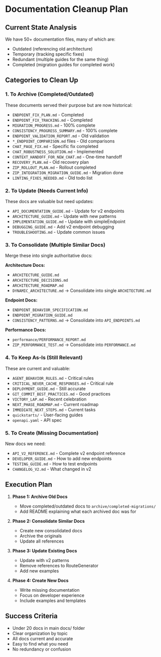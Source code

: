 # Documentation Cleanup Plan

## Current State Analysis

We have 50+ documentation files, many of which are:

- Outdated (referencing old architecture)
- Temporary (tracking specific fixes)
- Redundant (multiple guides for the same thing)
- Completed (migration guides for completed work)

## Categories to Clean Up

### 1. To Archive (Completed/Outdated)

These documents served their purpose but are now historical:

- `ENDPOINT_FIX_PLAN.md` - Completed
- `ENDPOINT_FIX_TRACKING.md` - Completed
- `MIGRATION_PROGRESS.md` - 100% complete
- `CONSISTENCY_PROGRESS_SUMMARY.md` - 100% complete
- `ENDPOINT_VALIDATION_REPORT.md` - Old validation
- `*_ENDPOINT_COMPARISON.md` files - Old comparisons
- `CHAT_PAGE_FIX.md` - Specific fix completed
- `CHAT_ROBUSTNESS_SOLUTION.md` - Implemented
- `CONTEXT_HANDOFF_FOR_NEW_CHAT.md` - One-time handoff
- `RECOVERY_PLAN.md` - Old recovery plan
- `ZIP_ROLLOUT_PLAN.md` - Rollout completed
- `ZIP_INTEGRATION_MIGRATION_GUIDE.md` - Migration done
- `LINTING_FIXES_NEEDED.md` - Old todo list

### 2. To Update (Needs Current Info)

These docs are valuable but need updates:

- `API_DOCUMENTATION_GUIDE.md` - Update for v2 endpoints
- `ARCHITECTURE_GUIDE.md` - Update with new patterns
- `IMPLEMENTATION_GUIDE.md` - Update with simpleEndpoint
- `DEBUGGING_GUIDE.md` - Add v2 endpoint debugging
- `TROUBLESHOOTING.md` - Update common issues

### 3. To Consolidate (Multiple Similar Docs)

Merge these into single authoritative docs:

**Architecture Docs:**

- `ARCHITECTURE_GUIDE.md`
- `ARCHITECTURE_DECISIONS.md`
- `ARCHITECTURE_ROADMAP.md`
- `DYNAMIC_ARCHITECTURE.md`
  → Consolidate into single `ARCHITECTURE.md`

**Endpoint Docs:**

- `ENDPOINT_BEHAVIOR_SPECIFICATION.md`
- `ENDPOINT_MIGRATION_GUIDE.md`
- `CONSISTENCY_PATTERNS.md`
  → Consolidate into `API_ENDPOINTS.md`

**Performance Docs:**

- `performance/PERFORMANCE_REPORT.md`
- `ZIP_PERFORMANCE_TEST.md`
  → Consolidate into `PERFORMANCE.md`

### 4. To Keep As-Is (Still Relevant)

These are current and valuable:

- `AGENT_BEHAVIOR_RULES.md` - Critical rules
- `CRITICAL_NEVER_CACHE_RESPONSES.md` - Critical rule
- `DEPLOYMENT_GUIDE.md` - Still accurate
- `GIT_COMMIT_BEST_PRACTICES.md` - Good practices
- `VICTORY_LAP.md` - Recent celebration
- `NEXT_PHASE_ROADMAP.md` - Current roadmap
- `IMMEDIATE_NEXT_STEPS.md` - Current tasks
- `quickstarts/` - User-facing guides
- `openapi.yaml` - API spec

### 5. To Create (Missing Documentation)

New docs we need:

- `API_V2_REFERENCE.md` - Complete v2 endpoint reference
- `DEVELOPER_GUIDE.md` - How to add new endpoints
- `TESTING_GUIDE.md` - How to test endpoints
- `CHANGELOG_V2.md` - What changed in v2

## Execution Plan

1. **Phase 1: Archive Old Docs**
   - Move completed/outdated docs to `archive/completed-migrations/`
   - Add README explaining what each archived doc was for

2. **Phase 2: Consolidate Similar Docs**
   - Create new consolidated docs
   - Archive the originals
   - Update all references

3. **Phase 3: Update Existing Docs**
   - Update with v2 patterns
   - Remove references to RouteGenerator
   - Add new examples

4. **Phase 4: Create New Docs**
   - Write missing documentation
   - Focus on developer experience
   - Include examples and templates

## Success Criteria

- Under 20 docs in main docs/ folder
- Clear organization by topic
- All docs current and accurate
- Easy to find what you need
- No redundancy or confusion

